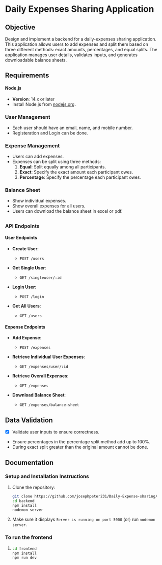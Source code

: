 # Daily Expenses Sharing Application

## Objective

Design and implement a backend for a daily-expenses sharing application. This application allows users to add expenses and split them based on three different methods: exact amounts, percentages, and equal splits. The application manages user details, validates inputs, and generates downloadable balance sheets.

## Requirements
#### Node.js
- **Version**: 14.x or later
- Install Node.js from [nodejs.org](https://nodejs.org/).

### User Management
- Each user should have an email, name, and mobile number.
- Registeration and Login can be done.

### Expense Management
- Users can add expenses.
- Expenses can be split using three methods:
  1. **Equal**: Split equally among all participants.
  2. **Exact**: Specify the exact amount each participant owes.
  3. **Percentage**: Specify the percentage each participant owes.


### Balance Sheet
- Show individual expenses.
- Show overall expenses for all users.
- Users can download the balance sheet in excel or pdf.

## 

### API Endpoints

#### User Endpoints
- **Create User**: 
  - `POST /users`
  
- **Get Single User**: 
  - `GET /singleuser/:id`

- **Login User**: 
  - `POST /login`

- **Get All Users**: 
  - `GET /users`

#### Expense Endpoints
- **Add Expense**: 
  - `POST /expenses`

- **Retrieve Individual User Expenses**: 
  - `GET /expenses/user/:id`

- **Retrieve Overall Expenses**: 
  - `GET /expenses`

- **Download Balance Sheet**: 
  - `GET /expenses/balance-sheet`

## Data Validation
- [x] Validate user inputs to ensure correctness.
- Ensure percentages in the percentage split method add up to 100%.
- During exact split greater than the original amount cannot be done.

## Documentation
### Setup and Installation Instructions

1. Clone the repository:
   ```bash
   git clone https://github.com/josephpeter231/Daily-Expense-sharing/
   cd backend
   npm install 
   nodemon server
2. Make sure it displays `Server is running on port 5000`
   (or) run `nodemon server`.

### To run the frontend 

1. ```bash
   cd frontend
   npm install 
   npm run dev 


